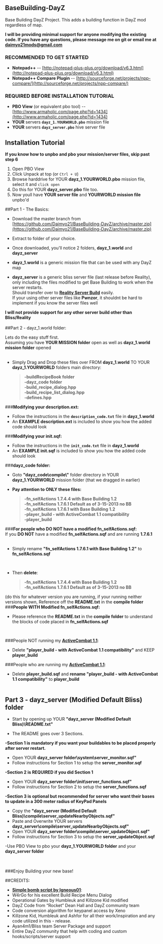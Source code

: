 ## BaseBuilding-DayZ ##


Base Building DayZ Project.  This adds a building function in DayZ mod regardless of map.<br>

**I will be providing minimal support for anyone modifying the existing code.  If you have any questions, please message me on git or email me at daimyo21mods@gmail.com**


### RECOMMENDED TO GET STARTED ###


- **Notepad++** -- [http://notepad-plus-plus.org/download/v6.3.html](http://notepad-plus-plus.org/download/v6.3.html)<br>
- **Notepad++ Compare Plugin** -- [http://sourceforge.net/projects/npp-compare/](http://sourceforge.net/projects/npp-compare/)<br>

### REQUIRED BEFORE INSTALLATION TUTORIAL ###

- **PBO View** (or equivalent pbo tool) --  [http://www.armaholic.com/page.php?id=1434](http://www.armaholic.com/page.php?id=1434)<br>
- **YOUR** servers **`dayz_1.YOURWORLD.pbo`** mission file<br>
- **YOUR** servers **`dayz_server.pbo`** hive server file<br>

## Installation Tutorial ##

**If you know how to unpbo and pbo your mission/server files, skip past step 6<br>**
1. Open PBO View<br>
2. Click Unpack at top (or `Ctrl + U`)<br>
3. Browse harddrive for YOUR **dayz\_1.YOURWORLD.pbo** mission file, select it and `click open`<br>
5. Do this for YOUR **dayz\_server.pbo** file too.<br>
6. Now youll have **YOUR server file** and **YOURWORLD mission file** unpbo'd<br>

##Part 1 - The Basics:
- Download the master branch from [https://github.com/Daimyo21/BaseBuilding-DayZ/archive/master.zip](https://github.com/Daimyo21/BaseBuilding-DayZ/archive/master.zip)<br>

- Extract to folder of your choice.<br>

- Once downloaded, you'll notice 2 folders, **dayz\_1.world** and **dayz\_server**<br>

- **dayz\_1.world** is a generic mission file that can be used with any DayZ map<br>

- **dayz\_server** is a generic bliss server file (last release before Reality), only including the files modified to get Base Building to work when the server restarts.  
Should transfer over to [**Reality Server Build**](https://github.com/thevisad/DayZ-Private-master) easily.<br>
If your using other server files like **Pwnzor**, it shouldnt be hard to implement if you know the server files well<br>

**I will not provide support for any other server build other than Bliss/Reality**
<br><br>
##Part 2 - dayz\_1.world folder:

Lets do the easy stuff first.  
Assuming you have **YOUR MISSION folder** open as well as **dayz\_1.world mission folder** opened <br><br>

- Simply Drag and Drop these files over FROM **dayz\_1.world** TO YOUR **dayz\_1.YOURWORLD** folders main directory:<br>

  >**-buildRecipeBook folder<br>
-dayz\_code folder<br>
-build\_recipe\_dialog.hpp<br>
-build\_recipe\_list\_dialog.hpp<br>
-defines.hpp**<br>


###**Modifying your description.ext:**<br>
- Follow the instructions in the **`description_code.txt`** file in **dayz\_1.world**<br>
- An **EXAMPLE description.ext** is included to show you how the added code should look<br>


###**Modifying your init.sqf:**<br>
- Follow the instructions in the **`init_code.txt`** file in **dayz\_1.world**<br>
- An **EXAMPLE init.sqf** is included to show you how the added code should look<br>


###**dayz\_code folder:**

- Goto **"dayz\_code\compile\\"** folder directory in YOUR **dayz\_1.YOURWORLD** mission folder (that we dragged in earlier)<br>

- **Pay attention to ONLY these files:**

	>**-fn\_selfActions 1.7.4.4 with Base Building 1.2 <br>
-fn\_selfActions 1.7.6.1 Default as of 3-15-2013 no BB<br>
-fn\_selfActions 1.7.6.1 with Base Building 1.2<br>
-player\_build - with ActiveCombat 1.1 compatibility<br>
-player\_build** <br>

###**For people who DO NOT have a modified fn\_selfActions.sqf:<br>**
If you **DO NOT** have a modified **fn\_selfActions.sqf** and are running **1.7.6.1**<br> <br>
- Simply rename 
**"fn\_selfActions 1.7.6.1 with Base Building 1.2"** to **fn\_selfActions.sqf**
<br>

- Then **delete**:

	>**-fn\_selfActions 1.7.4.4 with Base Building 1.2 <br>
-fn\_selfActions 1.7.6.1 Default as of 3-15-2013 no BB<br>**

(do this for whatever version you are running, if your running neither versions shown, Reference off the **README.txt** in the **compile folder**
<br>
###**People WITH Modified fn_selfActions.sqf:**
- Please reference the **README.txt** in the **compile folder** to understand the blocks of code placed in **fn_selfActions.sqf**
<br>


###People NOT running my [**ActiveCombat 1.1**](http://www.tunngle.net/community/topic/112181-activecombat-10-script-for-anti-combat-logging-needs/):

- Delete **"player\_build - with ActiveCombat 1.1 compatibility"** and KEEP **player_build**

###People who are running my [**ActiveCombat 1.1**](http://www.tunngle.net/community/topic/112181-activecombat-10-script-for-anti-combat-logging-needs/):

- Delete **player\_build.sqf** and **rename "player\_build - with ActiveCombat 1.1 compatibility"** to **player_build**
<br><br>

## Part 3 - dayz_server  (Modified Default Bliss) folder


- Start by opening up YOUR **"dayz\_server  (Modified Default Bliss)\README.txt"** 

- The README goes over 3 Sections.

**-Section 1 is mandatory if you want your buildables to be placed properly after server restart.**

- Open YOUR **dayz\_server folder\system\server\_monitor.sqf"**
- Follow instructions for Section 1 to setup the **server\_monitor.sqf**

**-Section 2 is REQUIRED if you did Section 1**

- Open YOUR **dayz\_server folder\init\server\_functions.sqf"**
- Follow instructions for Section 2 to setup the **server\_functions.sqf**

**-Section 3 is optional but recommended for server who want their bases to update in a 300 meter radius of KeyPad Panels**

- Copy the **"dayz\_server  (Modified Default Bliss)\compile\server\_updateNearbyObjects.sqf"**
- Paste and Overwrite YOUR servers  **dayz\_server\compile\server\_updateNearbyObjects.sqf"**
- Open YOUR **dayz\_server folder\compile\server\_updateObject.sqf"**
- Follow instructions for Section 3 to setup the **server\_updateObject.sqf**

-Use PBO View to pbo your **dayz\_1.YOURWORLD folder** and your **dayz\_server folder**


<br><br>
###Enjoy Building your new base!



##CREDITS:

- [**Simple bomb script by Igneous01**](http://www.armaholic...ge.php?id=15033):
- W4rGo for his excellent Build Recipe Menu Dialog
- Operational Gates by Humbleuk and Killzone Kid modified <br>
- DayZ Code from “Rocket” Dean Hall and DayZ community team<br>
- Code conversion algorithm for keypanel access by Xeno<br>
- Killzone Kid, Humbleuk and Ashfor for all their work/inspiration and any code utilized in this - release.<br>
- Ayan4m1/Bliss team Server Package and support<br>
- Entire DayZ community that help with coding and custom hooks/scripts/server support<br>
